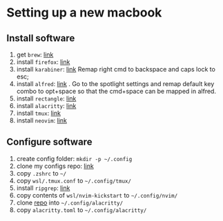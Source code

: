 # Setting up a new macbook
## Install software
1. get `brew`: [link](https://brew.sh/)
2. install `firefox`: [link](https://www.mozilla.org/en-US/firefox/new/)
3. install `karabiner`: [link](https://karabiner-elements.pqrs.org/docs/getting-started/installation/)
Remap right cmd to backspace and caps lock to esc;
4. install `alfred`: [link](https://www.alfredapp.com/help/getting-started/install/) . 
Go to the spotlight settings and remap default key combo to opt+space so that the cmd+space can be 
mapped in alfred.
5. install `rectangle`: [link](https://rectangleapp.com/)
6. install `alacritty`: [link](https://formulae.brew.sh/cask/alacritty)
7. install `tmux`: [link](https://formulae.brew.sh/formula/tmux)
8. install `neovim`: [link](https://formulae.brew.sh/formula/neovim#default)
## Configure software
1. create config folder: `mkdir -p ~/.config`
2. clone my configs repo: [link](https://github.com/dogz1lla/configs)
3. copy `.zshrc` to `~/`
4. copy `wsl/.tmux.conf` to `~/.config/tmux/`
5. install `ripgrep`: [link](https://formulae.brew.sh/formula/ripgrep)
6. copy contents of `wsl/nvim-kickstart` to `~/.config/nvim/`
7. clone [repo](https://github.com/catppuccin/alacritty) into `~/.config/alacritty/`
8. copy `alacritty.toml` to `~/.config/alacritty/`
